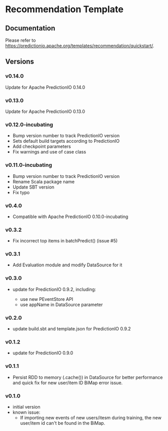 # Recommendation Template

## Documentation

Please refer to
https://predictionio.apache.org/templates/recommendation/quickstart/.

## Versions

### v0.14.0

Update for Apache PredictionIO 0.14.0

### v0.13.0

Update for Apache PredictionIO 0.13.0

### v0.12.0-incubating

- Bump version number to track PredictionIO version
- Sets default build targets according to PredictionIO
- Add checkpoint parameters
- Fix warnings and use of case class

### v0.11.0-incubating

- Bump version number to track PredictionIO version
- Rename Scala package name
- Update SBT version
- Fix typo

### v0.4.0

- Compatible with Apache PredictionIO 0.10.0-incubating

### v0.3.2

- Fix incorrect top items in batchPredict() (issue #5)

### v0.3.1

- Add Evaluation module and modify DataSource for it

### v0.3.0

- update for PredictionIO 0.9.2, including:

  - use new PEventStore API
  - use appName in DataSource parameter

### v0.2.0

- update build.sbt and template.json for PredictionIO 0.9.2

### v0.1.2

- update for PredictionIO 0.9.0

### v0.1.1

- Persist RDD to memory (.cache()) in DataSource for better performance and quick fix for new user/item ID BiMap error issue.

### v0.1.0

- initial version
- known issue:
  * If importing new events of new users/itesm during training, the new user/item id can't be found in the BiMap.
